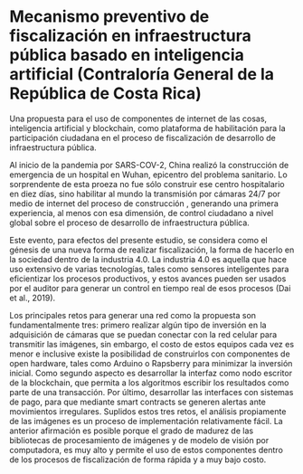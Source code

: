 # Mecanismo preventivo de fiscalización en infraestructura pública basado en inteligencia artificial (Contraloría General de la República de Costa Rica)


Una propuesta para el uso de componentes de internet de las cosas, inteligencia artificial y blockchain, como plataforma de habilitación para la participación ciudadana en el proceso de fiscalización de desarrollo de infraestructura pública. 

Al inicio de la pandemia por SARS-COV-2, China realizó la construcción de emergencia de un hospital en Wuhan, epicentro del problema sanitario. Lo sorprendente de esta proeza no fue sólo construir ese centro hospitalario en diez días, sino habilitar al mundo la transmisión por cámaras 24/7 por medio de internet del proceso de construcción , generando una primera experiencia, al menos con esa dimensión, de control ciudadano a nivel global sobre el proceso de desarrollo de infraestructura pública.

Este evento, para efectos del presente estudio, se considera como el génesis de una nueva forma de realizar fiscalización, la forma de hacerlo en la sociedad dentro de la industria 4.0. La industria 4.0 es aquella que hace uso extensivo de varias tecnologías, tales como sensores inteligentes para eficientizar los procesos productivos, y estos avances pueden ser usados por el auditor para generar un control en tiempo real de esos procesos (Dai et al., 2019).

Los principales retos para generar una red como la propuesta son fundamentalmente tres: primero realizar algún tipo de inversión en la adquisición de cámaras que se puedan conectar con la red celular para transmitir las imágenes, sin embargo, el costo de estos equipos cada vez es menor e inclusive existe la posibilidad de construirlos con componentes de open hardware, tales como Arduino o Rapsberry para minimizar la inversión inicial. Como segundo aspecto es desarrollar la interfaz como nodo escritor de la blockchain, que permita a los algoritmos escribir los resultados como parte de una transacción. Por último, desarrollar las interfaces con sistemas de pago, para que mediante smart contracts se generen alertas ante movimientos irregulares. Suplidos estos tres retos, el análisis propiamente de las imágenes es un proceso de implementación relativamente fácil. La anterior afirmación es posible porque el grado de madurez de las bibliotecas de procesamiento de imágenes y de modelo de visión por computadora, es muy alto y permite el uso de estos componentes dentro de los procesos de fiscalización de forma rápida y a muy bajo costo.

